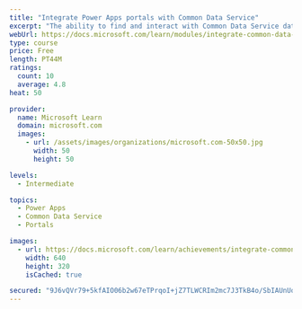 ```yaml
---
title: "Integrate Power Apps portals with Common Data Service"
excerpt: "The ability to find and interact with Common Data Service data on a website is one of the core benefits of implementing a Power Apps portal. Several methods are available for you to display Common Data Service data. Learning and knowing about these different options will help you have successful portal implementations. This module will focus on the techniques that you can use to configure entity lists, entity forms, and web forms to build powerful web applications."
webUrl: https://docs.microsoft.com/learn/modules/integrate-common-data-service/
type: course
price: Free
length: PT44M
ratings:
  count: 10
  average: 4.8
heat: 50

provider:
  name: Microsoft Learn
  domain: microsoft.com
  images:
    - url: /assets/images/organizations/microsoft.com-50x50.jpg
      width: 50
      height: 50

levels:
  - Intermediate

topics:
  - Power Apps
  - Common Data Service
  - Portals

images:
  - url: https://docs.microsoft.com/learn/achievements/integrate-common-data-service-social.png
    width: 640
    height: 320
    isCached: true

secured: "9J6vQVr79+5kfAIO06b2w67eTPrqoI+jZ7TLWCRIm2mc7J3TkB4o/SbIAUnUoc4MWOdswuw3YkiqHlj0RcjfyuSrGjmvwZfboe1cGSymk78zb+xfW+kFQazmRRX0qUb6vmiQuSoOcM0ZfviJfl/se1xnc5VCBYSnUkObC1bapcNFWPPuCh6H46wXze7d5+H45wh6rS1zWrVpIAlTtJlBOAdA8pf/LJivdOuHjGWenLLb9VDBGAkPZMDQ+/4OWk0MWZllX2GUxMbJemlnAOvlnUe6t6Pm+U7zLqvVzLsLV8U8FAfxRnFbMkp3AtdrsFtsd06BPp/ij7yIL4+gBzgG55ZYZHgs+Ai6Hwp3S1/r083+pHg0RJO8PHQJCYlTMFUi4CcH+rTZT5+WK4aFeBFamn5s51AFkR5fWQABzxZDRFg=;wR5oQTW0fgDGJe4rBYo0PA=="
---
```


